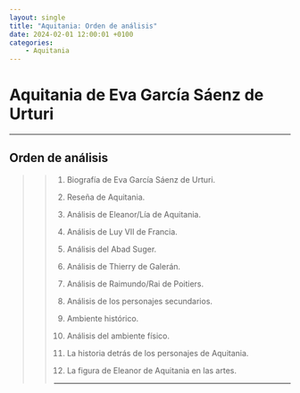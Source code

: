 ```yaml
---
layout: single
title: "Aquitania: Orden de análisis"
date: 2024-02-01 12:00:01 +0100
categories: 
    - Aquitania
---
```

# Aquitania de Eva García Sáenz de Urturi
________________________________________________________________
## Orden de análisis

>>1.  Biografía de Eva García Sáenz de Urturi.
>>
>>2.  Reseña de Aquitania.
>>
>>3.  Análisis de Eleanor/Lía de Aquitania.
>>
>>4.  Análisis de Luy VII de Francia.
>>
>>5.  Análisis del Abad Suger.
>>
>>6.  Análisis de Thierry de Galerán.
>>
>>7.  Análisis de Raimundo/Rai de Poitiers.
>>
>>8.  Análisis de los personajes secundarios.
>>
>>9.  Ambiente histórico.
>>
>>10. Análisis del ambiente físico.
>>
>>11. La historia detrás de los personajes de Aquitania.
>>
>>12. La figura de Eleanor de Aquitania en las artes.
>> ___________________________________________________________
